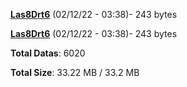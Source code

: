 [**Las8Drt6**](/data/Las8Drt6.txt) (02/12/22 - 03:38)- 243 bytes

[**Las8Drt6**](/data/Las8Drt6.txt) (02/12/22 - 03:38)- 243 bytes

**Total Datas**: 6020

**Total Size**: 33.22 MB / 33.2 MB